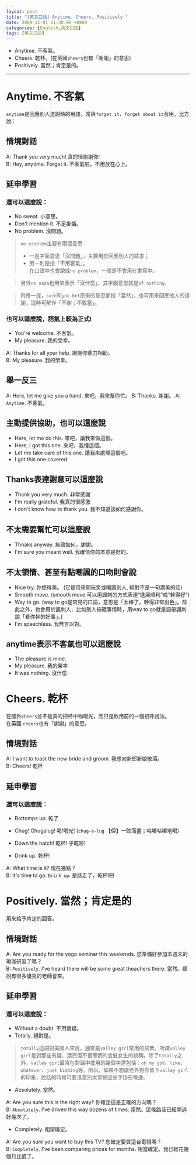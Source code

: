 ```yaml
---
layout: post
title: "[英文口語] Anytime. Cheers. Positively."
date: 2009-11-01 21:30:00 +0800
categories: [English,英文口語]
tags: [英文口語]
---
```


- Anytime. 不客氣。
- Cheers. 乾杯。(在英國`cheers`也有「謝謝」的意思)
- Positively. 當然；肯定是的。

---

# Anytime. 不客氣

`anytime`是回應別人道謝時的用語，常與`forget it`、`forget about it`合用，比方說：       

## 情境對話

A: Thank you very much! 真的很謝謝你!   
B: Hey, anytime. Forget it. 不客氣啦，不用放在心上。    

## 延申學習
### 還可以這麼說：

- No sweat. 小意思。
- Don't mention it. 不足掛齒。
- No problem. 沒問題。

> `no problem`主要有兩個意思：      
> - 一是字面意思「沒問題」，主要用於回應別人的請求；
> - 另一則是指「不用客氣」。        
> 在口語中也會說成`no problem`，一般是不會用在書寫中。      

> 另外`no nada`也用來表示「沒什麼」，其字面意思就是`of nothing`.    

> 附帶一提，`sure`和`you bet`原來的意思都指「當然」，也可用來回應他人的道謝，這時可解作「不謝；不敢當」。       


### 也可以這麼說，語氣上較為正式!

- You're welcome. 不客氣。
- My pleasure. 我的榮幸。

A: Thanks for all your help. 謝謝你鼎力相助。   
B: My pleasure. 我的榮幸。

## 舉一反三

A: Here, let me give you a hand. 來吧，我來幫你忙。
B: Thanks. 謝謝。
A: `Anytime`. 不客氣。

## 主動提供協助，也可以這麼說

- Here, let me do this. 來吧，讓我來做這個。
- Here, I got this one. 來吧，我懂這個。
- Let me take care of this one. 讓我來處理這個吧。
- I got this one covered.

## Thanks表達謝意可以這麼說

- Thank you very much. 非常感謝
- I'm really grateful. 我真的很感激
- I don't know how to thank you. 我不知道該如何感謝你。

## 不太需要幫忙可以這麼說

- Thnaks anyway. 無論如何，謝謝。
- I'm sure you meant well. 我確信你的本意是好的。

## 不太領情、甚至有點嘲諷的口吻則會說

- Nice try. 你想得美。 (它是用來開玩笑或嘲諷別人, 絕對不是一句讚美的話)
- Smooth move. (smooth move 可以用諷刺的方式表達“進展順利”或“幹得好”)
- Way to go. (way to go是常見的口語，意思是「太棒了，幹得非常出色」。除此之外，也會用於諷刺人，比如別人搞砸事情時，用way to go就是語帶諷刺說「看你幹的好事」。)
- I'm speechless. 我無言以對。


## anytime表示不客氣也可以這麼說

- The pleasure is mine.
- My pleasure. 我的榮幸
- It was nothing. 沒什麼

# Cheers. 乾杯

在國外`cheers`並不是真的把杯中物喝光，而只是飲用前的一個招呼說法。      
在英國 `cheers`也有「謝謝」的意思。

## 情境對話

A: I want to toast the new bride and groom. 我想向新郎新娘敬酒。        
B: Cheers! 乾杯

## 延申學習
### 還可以這麼說：

- Bottomps up. 乾了
- Chug! Chugalug! 喝!喝光! (`chug-a-lug` 【俚】一飲而盡；咕嘟咕嘟地喝)
- Down the hatch! 乾杯! 乎乾啦!

- Drink up. 乾杯! 

A: What time is it? 現在幾點？      
B: It's time to go. `Drink up`. 是該走了，乾杯吧!


# Positively. 當然；肯定是的

用來給予肯定的回答。

## 情境對話

A: Are you ready for the yogo seminar this weekends. 您準備好參加本週末的瑜珈研習了嗎？     
B: `Positively`. I've heard there will be some great theachers there. 當然。聽說有很多優秀的老師會來。

## 延申學習
### 還可以這麼說：

- Without a doubt. 不用懷疑。
- Totally. 絕對是。

> `totally`這詞對美國人來說，通常是`valley girl`常用的詞彙。所謂`valley girl`是對那些有錢、漂亮但不很聰明的金髮女生的統稱。除了`totally`之外，`valley girl`最常在對話中使用的幾個字還包括：`oh my god`、`like`、`whatever`、`just kidding`等。所以，如果不想讓老外對你留下`valley girl`的印象，說話的時候可要潢意別太常把這些字掛在嘴邊。

- Absolutely. 當然。

A: Are you sure this is the right way? 你確定這是正確的方向嗎？     
B: `Absolutely`. I've driven this way dozens of times. 當然。這條路我已經開過好幾次了。

- Completely. 相當確定。

A: Are you sure you want to buy this TV? 您確定要買這台電視嗎？     
B: `Completely`. I've been comparing prices for months. 相當確定。我已經花幾個月比價了。